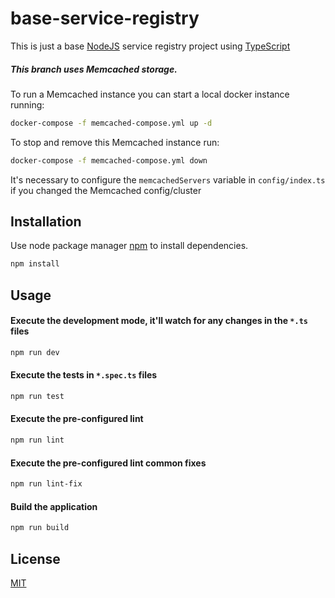 # base-service-registry

This is just a base [NodeJS](https://nodejs.org/en/) service registry project using [TypeScript](https://www.typescriptlang.org/)

##### This branch uses Memcached storage.

To run a Memcached instance you can start a local docker instance running:

```bash
docker-compose -f memcached-compose.yml up -d
```

To stop and remove this Memcached instance run:
```bash
docker-compose -f memcached-compose.yml down
```

It's necessary to configure the `memcachedServers` variable in `config/index.ts` if you changed the Memcached config/cluster

## Installation

Use node package manager [npm](https://www.npmjs.com/) to install dependencies.

```bash
npm install
```

## Usage

#### Execute the development mode, it'll watch for any changes in the `*.ts` files
```bash
npm run dev
```

#### Execute the tests in `*.spec.ts` files
```bash
npm run test
```

#### Execute the pre-configured lint
```bash
npm run lint
```

#### Execute the pre-configured lint common fixes
```bash
npm run lint-fix
```

#### Build the application
```bash
npm run build
```

## License
[MIT](https://choosealicense.com/licenses/mit/)